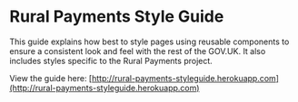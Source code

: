 Rural Payments Style Guide
==========================

This guide explains how best to style pages using reusable components to ensure a consistent look and feel with the rest of the GOV.UK. It also includes styles specific to the Rural Payments project.

View the guide here:
[http://rural-payments-styleguide.herokuapp.com](http://rural-payments-styleguide.herokuapp.com)